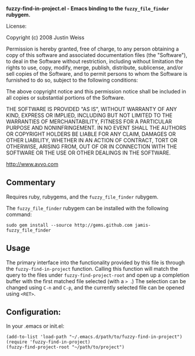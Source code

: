 **fuzzy-find-in-project.el - Emacs binding to the `fuzzy_file_finder` rubygem.**
 
License:

Copyright (c) 2008 Justin Weiss

Permission is hereby granted, free of charge, to any person
obtaining a copy of this software and associated documentation
files (the "Software"), to deal in the Software without
restriction, including without limitation the rights to use,
copy, modify, merge, publish, distribute, sublicense, and/or sell
copies of the Software, and to permit persons to whom the
Software is furnished to do so, subject to the following
conditions:

The above copyright notice and this permission notice shall be
included in all copies or substantial portions of the Software.

THE SOFTWARE IS PROVIDED "AS IS", WITHOUT WARRANTY OF ANY KIND,
EXPRESS OR IMPLIED, INCLUDING BUT NOT LIMITED TO THE WARRANTIES
OF MERCHANTABILITY, FITNESS FOR A PARTICULAR PURPOSE AND
NONINFRINGEMENT. IN NO EVENT SHALL THE AUTHORS OR COPYRIGHT
HOLDERS BE LIABLE FOR ANY CLAIM, DAMAGES OR OTHER LIABILITY,
WHETHER IN AN ACTION OF CONTRACT, TORT OR OTHERWISE, ARISING
FROM, OUT OF OR IN CONNECTION WITH THE SOFTWARE OR THE USE OR
OTHER DEALINGS IN THE SOFTWARE.

http://www.avvo.com

Commentary
----------

Requires ruby, rubygems, and the `fuzzy_file_finder` rubygem. 

The `fuzzy_file_finder` rubygem can be installed with the following command: 

    sudo gem install --source http://gems.github.com jamis-fuzzy_file_finder

Usage
-----

The primary interface into the functionality provided by this file is through
the `fuzzy-find-in-project` function. Calling this function will match the query to 
the files under `fuzzy-find-project-root` and open up a completion buffer with
the first matched file selected (with a `> `.) The selection can be changed using
`C-n` and `C-p`, and the currently selected file can be opened using `<RET>`. 

Configuration:
--------------

In your .emacs or init.el: 

    (add-to-list 'load-path "~/.emacs.d/path/to/fuzzy-find-in-project")
    (require 'fuzzy-find-in-project)
    (fuzzy-find-project-root "~/path/to/project")